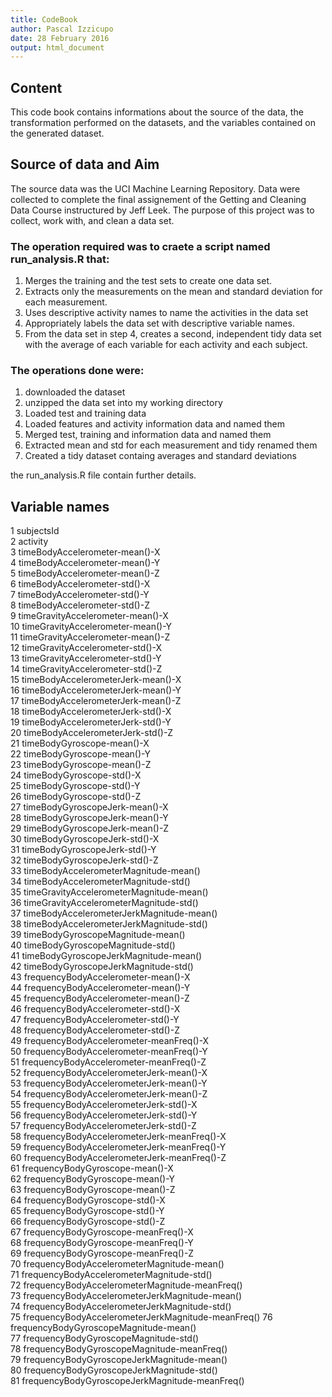 ```yaml
---
title: CodeBook
author: Pascal Izzicupo
date: 28 February 2016
output: html_document
---
```


## Content

This code book contains informations about the source of the data, the transformation performed on the datasets, and the variables contained on the generated dataset.

## Source of data and Aim

The source data was the UCI Machine Learning Repository. Data were collected to complete the final assignement of the Getting and Cleaning Data Course instructured by Jeff Leek. The purpose of this project was to collect, work with, and clean a data set. 

### The operation required was to craete a script named run_analysis.R that:

1. Merges the training and the test sets to create one data set.
2. Extracts only the measurements on the mean and standard deviation for each measurement.
3. Uses descriptive activity names to name the activities in the data set
4. Appropriately labels the data set with descriptive variable names.
5. From the data set in step 4, creates a second, independent tidy data set with the average of each variable for each activity and each subject.

### The operations done were:
1. downloaded the dataset
2. unzipped the data set into my working directory
3. Loaded test and training data 
4. Loaded features and activity information data and named them
5. Merged test, training and information data and named them
6. Extracted mean and std for each measurement and tidy renamed them
7. Created a tidy dataset containg averages and standard deviations

the run_analysis.R file contain further details.

## Variable names

 1 subjectsId                                        
 2 activity                                          
 3 timeBodyAccelerometer-mean()-X                    
 4 timeBodyAccelerometer-mean()-Y                    
 5 timeBodyAccelerometer-mean()-Z                    
 6 timeBodyAccelerometer-std()-X                     
 7 timeBodyAccelerometer-std()-Y                     
 8 timeBodyAccelerometer-std()-Z                     
 9 timeGravityAccelerometer-mean()-X                 
10 timeGravityAccelerometer-mean()-Y                 
11 timeGravityAccelerometer-mean()-Z                 
12 timeGravityAccelerometer-std()-X                  
13 timeGravityAccelerometer-std()-Y                  
14 timeGravityAccelerometer-std()-Z                  
15 timeBodyAccelerometerJerk-mean()-X                
16 timeBodyAccelerometerJerk-mean()-Y                
17 timeBodyAccelerometerJerk-mean()-Z                
18 timeBodyAccelerometerJerk-std()-X                 
19 timeBodyAccelerometerJerk-std()-Y                 
20 timeBodyAccelerometerJerk-std()-Z                 
21 timeBodyGyroscope-mean()-X                        
22 timeBodyGyroscope-mean()-Y                        
23 timeBodyGyroscope-mean()-Z                        
24 timeBodyGyroscope-std()-X                         
25 timeBodyGyroscope-std()-Y                         
26 timeBodyGyroscope-std()-Z                         
27 timeBodyGyroscopeJerk-mean()-X                    
28 timeBodyGyroscopeJerk-mean()-Y                    
29 timeBodyGyroscopeJerk-mean()-Z                    
30 timeBodyGyroscopeJerk-std()-X                     
31 timeBodyGyroscopeJerk-std()-Y                     
32 timeBodyGyroscopeJerk-std()-Z                     
33 timeBodyAccelerometerMagnitude-mean()             
34 timeBodyAccelerometerMagnitude-std()              
35 timeGravityAccelerometerMagnitude-mean()          
36 timeGravityAccelerometerMagnitude-std()           
37 timeBodyAccelerometerJerkMagnitude-mean()         
38 timeBodyAccelerometerJerkMagnitude-std()          
39 timeBodyGyroscopeMagnitude-mean()                 
40 timeBodyGyroscopeMagnitude-std()                  
41 timeBodyGyroscopeJerkMagnitude-mean()             
42 timeBodyGyroscopeJerkMagnitude-std()              
43 frequencyBodyAccelerometer-mean()-X               
44 frequencyBodyAccelerometer-mean()-Y               
45 frequencyBodyAccelerometer-mean()-Z               
46 frequencyBodyAccelerometer-std()-X                
47 frequencyBodyAccelerometer-std()-Y                
48 frequencyBodyAccelerometer-std()-Z                
49 frequencyBodyAccelerometer-meanFreq()-X           
50 frequencyBodyAccelerometer-meanFreq()-Y           
51 frequencyBodyAccelerometer-meanFreq()-Z           
52 frequencyBodyAccelerometerJerk-mean()-X           
53 frequencyBodyAccelerometerJerk-mean()-Y           
54 frequencyBodyAccelerometerJerk-mean()-Z           
55 frequencyBodyAccelerometerJerk-std()-X            
56 frequencyBodyAccelerometerJerk-std()-Y            
57 frequencyBodyAccelerometerJerk-std()-Z            
58 frequencyBodyAccelerometerJerk-meanFreq()-X       
59 frequencyBodyAccelerometerJerk-meanFreq()-Y       
60 frequencyBodyAccelerometerJerk-meanFreq()-Z       
61 frequencyBodyGyroscope-mean()-X                   
62 frequencyBodyGyroscope-mean()-Y                   
63 frequencyBodyGyroscope-mean()-Z                   
64 frequencyBodyGyroscope-std()-X                    
65 frequencyBodyGyroscope-std()-Y                    
66 frequencyBodyGyroscope-std()-Z                    
67 frequencyBodyGyroscope-meanFreq()-X               
68 frequencyBodyGyroscope-meanFreq()-Y               
69 frequencyBodyGyroscope-meanFreq()-Z               
70 frequencyBodyAccelerometerMagnitude-mean()        
71 frequencyBodyAccelerometerMagnitude-std()         
72 frequencyBodyAccelerometerMagnitude-meanFreq()    
73 frequencyBodyAccelerometerJerkMagnitude-mean()    
74 frequencyBodyAccelerometerJerkMagnitude-std()     
75 frequencyBodyAccelerometerJerkMagnitude-meanFreq()
76 frequencyBodyGyroscopeMagnitude-mean()            
77 frequencyBodyGyroscopeMagnitude-std()             
78 frequencyBodyGyroscopeMagnitude-meanFreq()        
79 frequencyBodyGyroscopeJerkMagnitude-mean()        
80 frequencyBodyGyroscopeJerkMagnitude-std()         
81 frequencyBodyGyroscopeJerkMagnitude-meanFreq()


